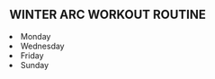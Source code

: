 <!DOCTYPE html>
<html lang="en">
<head>
    <meta charset="UTF-8">
    <meta name="viewport" content="width=device-width, initial-scale=1.0">
    <title>Winter Arc Workout Routine</title>
</head>
<body>
    <section>
        <h1>WINTER ARC WORKOUT ROUTINE</h1>
        <nav>
            <li href="monday.html">Monday</li>
            <li href="wednesday.html">Wednesday</li>
            <li href="friday.html">Friday</li>
            <li href="sunday.html">Sunday</li>
        </nav>
    </section>
</body>
</html>
